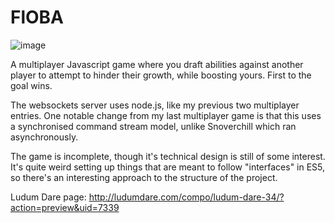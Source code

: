 # FlOBA

![image](http://ludumdare.com/compo/wp-content/compo2//511439/7339-shot0-1450060404.png-eq-900-500.jpg)

A multiplayer Javascript game where you draft abilities against another player to attempt to hinder their growth, while boosting yours. First to the goal wins.

The websockets server uses node.js, like my previous two multiplayer entries. One notable change from my last multiplayer game is that this uses a synchronised command stream model, unlike Snoverchill which ran asynchronously.

The game is incomplete, though it's technical design is still of some interest. It's quite weird setting up things that are meant to follow "interfaces" in ES5, so there's an interesting approach to the structure of the project.

Ludum Dare page:
http://ludumdare.com/compo/ludum-dare-34/?action=preview&uid=7339